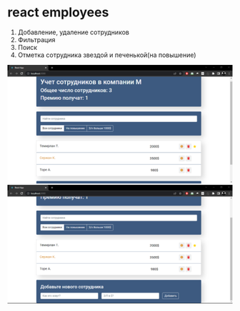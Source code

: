 # react employees
<ol>
  <li>Добавление, удаление сотрудников</li>
  <li>Фильтрация</li>
  <li>Поиск</li>
  <li>Отметка сотрудника звездой и печенькой(на повышение)</li>
</ol>

![main](https://github.com/temeralint/react-employees/blob/main/public/main_page.png)
![add-form](https://github.com/temeralint/react-employees/blob/main/public/add%20form.png)
